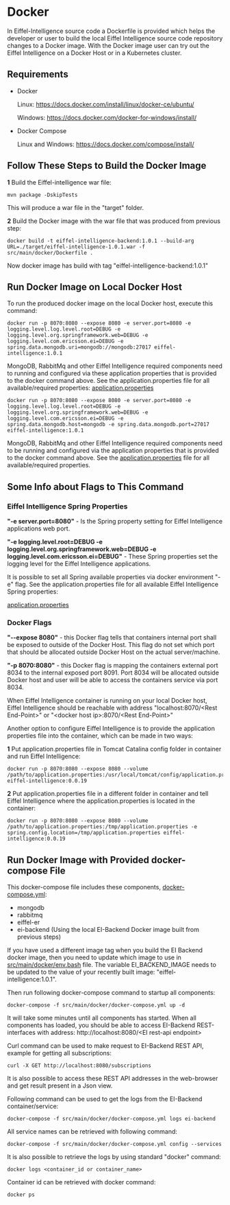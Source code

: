 # Docker

In Eiffel-Intelligence source code a Dockerfile is provided which helps the 
developer or user to build the local Eiffel Intelligence source code 
repository changes to a Docker image. With the Docker image user can try out 
the Eiffel Intelligence on a Docker Host or in a Kubernetes cluster.

## Requirements
- Docker

  Linux: https://docs.docker.com/install/linux/docker-ce/ubuntu/

  Windows: https://docs.docker.com/docker-for-windows/install/

- Docker Compose

  Linux and Windows:  https://docs.docker.com/compose/install/

## Follow These Steps to Build the Docker Image

**1** Build the Eiffel-intelligence war file:

    mvn package -DskipTests

This will produce a war file in the "target" folder.

**2** Build the Docker image with the war file that was produced from previous step:

    docker build -t eiffel-intelligence-backend:1.0.1 --build-arg URL=./target/eiffel-intelligence-1.0.1.war -f src/main/docker/Dockerfile .

Now docker image has build with tag "eiffel-intelligence-backend:1.0.1"

## Run Docker Image on Local Docker Host
To run the produced docker image on the local Docker host, execute this command:

    docker run -p 8070:8080 --expose 8080 -e server.port=8080 -e logging.level.log.level.root=DEBUG -e logging.level.org.springframework.web=DEBUG -e logging.level.com.ericsson.ei=DEBUG -e spring.data.mongodb.uri=mongodb://mongodb:27017 eiffel-intelligence:1.0.1

MongoDB, RabbitMq and other Eiffel Intelligence required components need to running 
and configured via these application properties that is provided to the docker 
command above. See the application.properties file for all available/required properties:
[application.properties](../src/main/resources/application.properties)

    docker run -p 8070:8080 --expose 8080 -e server.port=8080 -e logging.level.log.level.root=DEBUG -e logging.level.org.springframework.web=DEBUG -e logging.level.com.ericsson.ei=DEBUG -e spring.data.mongodb.host=mongodb -e spring.data.mongodb.port=27017 eiffel-intelligence:1.0.1

MongoDB, RabbitMq and other Eiffel Intelligence required components need to 
be running and configured via the application properties that is provided 
to the docker command above. See the [application.properties](../src/main/resources/application.properties) 
file for all available/required properties.

## Some Info about Flags to This Command

### Eiffel Intelligence Spring Properties

<B>"-e server.port=8080"</B> - Is the Spring property setting for Eiffel 
Intelligence applications web port.

<B>"-e logging.level.root=DEBUG -e logging.level.org.springframework.web=DEBUG -e
logging.level.com.ericsson.ei=DEBUG"</B> - These Spring properties set the 
logging level for the Eiffel Intelligence applications.

It is possible to set all Spring available properties via docker environment 
"-e" flag. See the application.properties file for all available Eiffel 
Intelligence Spring properties:

[application.properties](../src/main/resources/application.properties)

### Docker Flags

<B>"--expose 8080"</B> - this Docker flag tells that containers internal 
port shall be exposed to outside of the Docker Host. This flag do not set 
which port that should be allocated outside Docker Host on the actual server/machine.

<B>"-p 8070:8080"</B> - this Docker flag is mapping the containers external 
port 8034 to the internal exposed port 8091. Port 8034 will be allocated 
outside Docker host and user will be able to access the containers service 
via port 8034.

When Eiffel Intelligence container is running on your local Docker host, 
Eiffel Intelligence should be reachable with address "localhost:8070/\<Rest End-Point\>" or "\<docker host ip\>:8070/\<Rest End-Point\>"

Another option to configure Eiffel Intelligence is to provide the application 
properties file into the container, which can be made in two ways:

**1** Put application.properties file in Tomcat Catalina config folder in container and run Eiffel Intelligence:

    docker run -p 8070:8080 --expose 8080 --volume /path/to/application.properties:/usr/local/tomcat/config/application.properties eiffel-intelligence:0.0.19

**2** Put application.properties file in a different folder in container and 
tell Eiffel Intelligence where the application.properties is located in the container:

    docker run -p 8070:8080 --expose 8080 --volume /path/to/application.properties:/tmp/application.properties -e spring.config.location=/tmp/application.properties eiffel-intelligence:0.0.19

## Run Docker Image with Provided docker-compose File
This docker-compose file includes these components, [docker-compose.yml](../src/main/docker/docker-compose.yml):
- mongodb
- rabbitmq
- eiffel-er
- ei-backend (Using the local EI-Backend Docker image built from previous steps)

If you have used a different image tag when you build the EI Backend docker image,
then you need to update which image to use in [src/main/docker/env.bash](../src/main/docker/env.bash) file.
The variable EI_BACKEND_IMAGE needs to be updated to the value of your
recently built image: "eiffel-intelligence:1.0.1".

Then run following docker-compose command to startup all components:

    docker-compose -f src/main/docker/docker-compose.yml up -d

It will take some minutes until all components has started. When all components 
has loaded, you should be able to access EI-Backend REST-interfaces with address:
http://localhost:8080/\<EI rest-api endpoint\>

Curl command can be used to make request to EI-Backend REST API, example for getting all subscriptions:

    curl -X GET http://localhost:8080/subscriptions

It is also possible to access these REST API addresses in the web-browser and get 
result present in a Json view.

Following command can be used to get the logs from the EI-Backend container/service:

    docker-compose -f src/main/docker/docker-compose.yml logs ei-backend

All service names can be retrieved with following command:

    docker-compose -f src/main/docker/docker-compose.yml config --services

It is also possible to retrieve the logs by using standard "docker" command:

    docker logs <container_id or container_name>

Container id can be retrieved with docker command:

    docker ps
